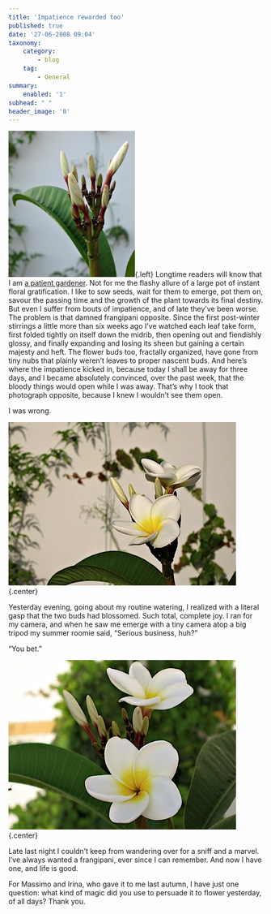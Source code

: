 ```yaml
---
title: 'Impatience rewarded too'
published: true
date: '27-06-2008 09:04'
taxonomy:
    category:
        - blog
    tag:
        - General
summary:
    enabled: '1'
subhead: " "
header_image: '0'
---
```


![Tight flower puds on the frangipani.jpg](plumeria01.jpg){.left} Longtime readers will know that I am [a patient gardener](http://jeremycherfas.net/blog/patience-rewarded/). Not for me the flashy allure of a large pot of instant floral gratification. I like to sow seeds, wait for them to emerge, pot them on, savour the passing time and the growth of the plant towards its final destiny. But even I suffer from bouts of impatience, and of late they’ve been worse. The problem is that damned frangipani opposite. Since the first post-winter stirrings a little more than six weeks ago I’ve watched each leaf take form, first folded tightly on itself down the midrib, then opening out and fiendishly glossy, and finally expanding and losing its sheen but gaining a certain majesty and heft. The flower buds too, fractally organized, have gone from tiny nubs that plainly weren’t leaves to proper nascent buds. And here’s where the impatience kicked in, because today I shall be away for three days, and I became absolutely convinced, over the past week, that the bloody things would open while I was away. That’s why I took that photograph opposite, because I knew I wouldn’t see them open.

I was wrong.

![Fully open frangipani flowers](plumeria02.jpg){.center}

Yesterday evening, going about my routine watering, I realized with a literal gasp that the two buds had blossomed. Such total, complete joy. I ran for my camera, and when he saw me emerge with a tiny camera atop a big tripod my summer roomie said, “Serious business, huh?”

“You bet.”

![Fully open frangipani flowers](plumeria04.jpg){.center}

Late last night I couldn’t keep from wandering over for a sniff and a marvel. I’ve always wanted a frangipani, ever since I can remember. And now I have one, and life is good.

For Massimo and Irina, who gave it to me last autumn, I have just one question: what kind of magic did you use to persuade it to flower yesterday, of all days? Thank you.
